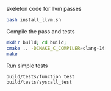 skeleton code for llvm passes

```sh
bash install_llvm.sh 
```

Compile the pass and tests

```sh
mkdir build; cd build;
cmake .. -DCMAKE_C_COMPILER=clang-14
make
```

Run simple tests

```sh
build/tests/function_test
build/tests/syscall_test
```

